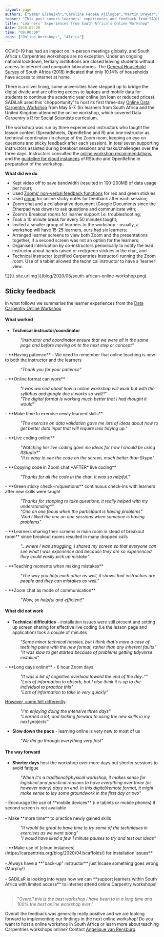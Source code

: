 ```yaml
---
layout: page
authors: ["Samar Elsheikh","Caroline Fadeke Ajilogba","Martin Dreyer","Angelique van Rensburg"]
teaser: "This post covers learners' experiences and feedback from SADiLaR's first three-day online Data Carpentry workshop in early May"
title: "Learners' Experiences from South Africa's Online Workshop"
date: 2020-05-29
time: "09:00:00"
tags: ["Online Workshops", "Africa"]
---
```


COVID-19 has had an impact on in-person meetings globally, and South Africa's Carpentries workshops are no exception. Under an ongoing national lockdown, tertiary institutions are closed leaving students without access to internet and computer laboratories. The [General Household Survey](http://www.statssa.gov.za/publications/P0318/P03182018.pdf) of South Africa (2018) indicated that only 10.14% of households have access to internet at home.

 There is a silver lining, some universities have stepped up to bridge the digital divide and are offering access to laptops and mobile data for students to continue the academic year online (on loan or reduced prices). SADiLaR used this 'chopportunity' to host its first three-day [Online Data Carpentry Workshop](https://sadilar.github.io/2020-05-05-SA-ONLINE/) from May 5-7. Six learners from South Africa and the United Kingdom attended the online workshop, which covered Data Carpentry's [R for Social Scientists](https://datacarpentry.org/r-socialsci/) curriculum.

The workshop was run by three experienced instructors who taught the lesson content (Spreadsheets, OpenRefine and R) and one instructor as technical coordinator (in charge of the Zoom room, keeping an eye on questions and sticky feedback after each session).
In total seven supporting instructors assisted during breakout sessions and tasks/challenges over the three days. Instructors consulted the [online workshop recommendations](https://carpentries.org/online-workshop-recommendations/),
and the [guideline for cloud instances](https://carpentries.org/blog/2020/04/scaffolds/) of RStudio and OpenRefine in preparation of the workshop.

**What did we do**:

- Kept video off to save bandwidth (resulted in 100-200MB of data usage per hour);
- Used [Zooms' non-verbal feedback functions](https://support.zoom.us/hc/en-us/articles/115001286183-Nonverbal-Feedback-During-Meetings) for red and green stickies
- Used [pinup](https://pinup.com/) for online sticky notes for feedback after each session;
- Zoom chat and a collaborative document (Google Documents since the Etherpad was down) to ask questions and communicate with;
- Zoom's Breakout rooms for learner support i.e. troubleshooting;
- Took a 10 minute break for every 50 minutes taught;
- Invited a smaller group of learners to the workshop - usually, a workshop will have 15-25 learners, ours had six learners;
- Arranged learner screens to view both Zoom and the presentations together, if a second screen was not an option for the learners;
- Organised interruption by co-instructors periodically to notify the lead instructor about hands raised or red/green stickies in the chat, and
- Technical instructor (certified Carpentries Instructor) running the Zoom room. Use of a tablet allowed the technical instructor to have a 'learner' view.

![]({{ site.urlimg }}/blog/2020/05/south-african-online-workshop.png)

## Sticky feedback

In what follows we summarise the learner experiences from the [Data Carpentry Online Workshop](https://sadilar.github.io/2020-05-05-SA-ONLINE/)

#### What worked

- **Technical instructor/coordinator**<br>
 <p style="padding-left: 50px"><i>"Instructor and coordinator ensure that we were all in the same page and before moving on to the next step or concept"</i></p>
- **Having patience** - We need to remember that online teaching is new to both the instructor and the learners <br>
<p style="padding-left: 50px"><i>"Thank you for your patience"</i></p>
- **Online format can work**<br>
<p style="padding-left: 50px"><i>"I was worried about how a online workshop will work but with the syllabus and google doc it works so well!!" <br> "The digital format is working much better that I had thought it would"</i></p>
- **Make time to exercise newly learned skills**<br>
<p style="padding-left: 50px"><i>"The exercise on data validation gave me lots of ideas about how to get better data input that will require less tidying up."</i></p>
- **Live coding online**<br>
<p style="padding-left: 50px"><i>"Watching her live coding gave me ideas for how I should be using RStudio*"<br> "It is easy to see the code on the screen, much better than Skype" </i></p>
- **Copying code in Zoom chat *AFTER* live coding**<br>
<p style="padding-left: 50px"><i>"Thanks for all the code in the chat. It was so helpful."</i></p>
- **Green sticky check-in/questions** continuous check-ins with learners after new skills were taught<br>
<p style="padding-left: 50px"><i>"Thanks for stopping to take questions, it really helped with my understanding*"<br> "One on one focus when the participant is having problems" <br> "And I liked the one on one sessions when someone is having problems"</i></p>
- **Learners sharing their screens in main room in stead of breakout room** since breakout rooms resulted in many dropped calls<br>
<p style="padding-left: 50px"><i>"...where I was struggling, I shared my screen so that everyone can see what I was experience and because they are so experienced they could easily pick up mistake"</i></p>
- **Teaching moments when making mistakes**<br>
<p style="padding-left: 50px"><i>"The way you help each other as well, it shows that instructors are people and they can mistakes as well."</i></p>
- **Zoom chat as mode of communication**<br>
<p style="padding-left: 50px"><i>"Wow, so helpful and efficient!"</i></p>



#### What did not work

- **Technical difficulties** - installation issues were still present and setting up screen sharing for effective live coding (i.e the lesson page and application) took a couple of minutes <br>
<p style="padding-left: 50px"><i>"Some minor technical hassles, but I think that's more a case of teething pains with the new format, rather than any inherent faults"<br>
"It was slow to get started because of problems getting tidyverse installed"</i></p>
- **Long days online** - 6 hour Zoom days<br>
<p style="padding-left: 50px"><i>"It was a bit of cognitive overload toward the end of the day..""<br>
"Lots of information to absorb, but I also think it is up to the individual to practice this"<br> "Lots of information to take in very quickly"</i></p>

<u>However, some felt differently</u>:

<p style="padding-left: 50px"><i>"I'm enjoying doing the intensive three days" <br> "Learned a lot, and looking forward to using the new skills in my next projects"</i></p>

- **Slow down the pace** - learning online is very new to most of us <br>
<p style="padding-left: 50px"><i>"We did go through everything very fast"</i></p>



#### The way forward

- **Shorter days** host the workshop over more days but shorter sessions to avoid fatigue<br>
<p style="padding-left: 50px"><i>"When it's a traditional/physical workshop, it makes sense for logistical and practical reasons to have everything over three (or however many) days on end. In this digital/remote format, it might make sense to lay some groundwork in the first day or two"</i></p>
- Encourage the use of **mobile devices**  (i.e tablets or mobile phones) if second screen is not available <br><br>
- Make **more time** to practice newly gained skills<br>
<p style="padding-left: 50px"><i>"It would be great to have time to try some of the techniques in exercises as we went along" <br> "I would have liked a few 1 minute pauses to try and test out ideas"</i></p>
- **Make use of [cloud instances](https://carpentries.org/blog/2020/04/scaffolds/) for installation issues**<br><br>
- Always have a **"back-up" instructor** just incase something goes wrong (Murphy!)<br><br>
- SADiLaR is looking into ways how we can **support learners within South Africa with limited access** to internet attend online Carpentry workshops!<br><br>


>"*Overall this is the best workshop I have been to in a long time and 100% the best online workshop ever*."


Overall the feedback was generally really positive and we are looking forward to implementing our findings in the next online workshop! Do you want to host a online workshop in South Africa or learn more about teaching Carpentries workshops online? Contact [Angelique van Rensburg](mailto:admin-afr@carpentries.org).
